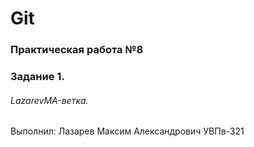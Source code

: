 # Git
### Практическая работа №8
### Задание 1.
###### LazarevMA-ветка. 

Выполнил:
Лазарев Максим Александрович
УВПв-321
